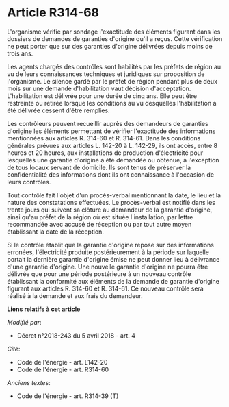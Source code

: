 # Article R314-68

L'organisme vérifie par sondage l'exactitude des éléments figurant dans les dossiers de demandes de garanties d'origine qu'il
a reçus. Cette vérification ne peut porter que sur des garanties d'origine délivrées depuis moins de trois ans.

Les agents chargés des contrôles sont habilités par les préfets de région au vu de leurs connaissances techniques et
juridiques sur proposition de l'organisme. Le silence gardé par le préfet de région pendant plus de deux mois sur une demande
d'habilitation vaut décision d'acceptation. L'habilitation est délivrée pour une durée de cinq ans. Elle peut être restreinte
ou retirée lorsque les conditions au vu desquelles l'habilitation a été délivrée cessent d'être remplies.

Les contrôleurs peuvent recueillir auprès des demandeurs de garanties d'origine les éléments permettant de vérifier
l'exactitude des informations mentionnées aux articles R. 314-60 et R. 314-61. Dans les conditions générales prévues aux
articles L. 142-20 à L. 142-29, ils ont accès, entre 8 heures et 20 heures, aux installations de production d'électricité
pour lesquelles une garantie d'origine a été demandée ou obtenue, à l'exception de tous locaux servant de domicile. Ils sont
tenus de préserver la confidentialité des informations dont ils ont connaissance à l'occasion de leurs contrôles.

Tout contrôle fait l'objet d'un procès-verbal mentionnant la date, le lieu et la nature des constatations effectuées. Le
procès-verbal est notifié dans les trente jours qui suivent sa clôture au demandeur de la garantie d'origine, ainsi qu'au
préfet de la région où est située l'installation, par lettre recommandée avec accusé de réception ou par tout autre moyen
établissant la date de la réception.

Si le contrôle établit que la garantie d'origine repose sur des informations erronées, l'électricité produite postérieurement
à la période sur laquelle portait la dernière garantie d'origine émise ne peut donner lieu à délivrance d'une garantie
d'origine. Une nouvelle garantie d'origine ne pourra être délivrée que pour une période postérieure à un nouveau contrôle
établissant la conformité aux éléments de la demande de garantie d'origine figurant aux articles R. 314-60 et R. 314-61. Ce
nouveau contrôle sera réalisé à la demande et aux frais du demandeur.

**Liens relatifs à cet article**

_Modifié par_:

  - Décret n°2018-243 du 5 avril 2018 - art. 4

_Cite_:

  - Code de l'énergie - art. L142-20
  - Code de l'énergie - art. R314-60

_Anciens textes_:

  - Code de l'énergie - art. R314-39 (T)
